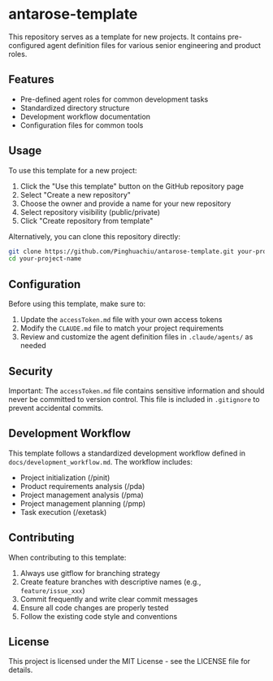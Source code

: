 # antarose-template

This repository serves as a template for new projects. It contains pre-configured agent definition files for various senior engineering and product roles.

## Features

- Pre-defined agent roles for common development tasks
- Standardized directory structure
- Development workflow documentation
- Configuration files for common tools

## Usage

To use this template for a new project:

1. Click the "Use this template" button on the GitHub repository page
2. Select "Create a new repository"
3. Choose the owner and provide a name for your new repository
4. Select repository visibility (public/private)
5. Click "Create repository from template"

Alternatively, you can clone this repository directly:

```bash
git clone https://github.com/Pinghuachiu/antarose-template.git your-project-name
cd your-project-name
```

## Configuration

Before using this template, make sure to:

1. Update the `accessToken.md` file with your own access tokens
2. Modify the `CLAUDE.md` file to match your project requirements
3. Review and customize the agent definition files in `.claude/agents/` as needed

## Security

Important: The `accessToken.md` file contains sensitive information and should never be committed to version control. This file is included in `.gitignore` to prevent accidental commits.

## Development Workflow

This template follows a standardized development workflow defined in `docs/development_workflow.md`. The workflow includes:

- Project initialization (/pinit)
- Product requirements analysis (/pda)
- Project management analysis (/pma)
- Project management planning (/pmp)
- Task execution (/exetask)

## Contributing

When contributing to this template:

1. Always use gitflow for branching strategy
2. Create feature branches with descriptive names (e.g., `feature/issue_xxx`)
3. Commit frequently and write clear commit messages
4. Ensure all code changes are properly tested
5. Follow the existing code style and conventions

## License

This project is licensed under the MIT License - see the LICENSE file for details.